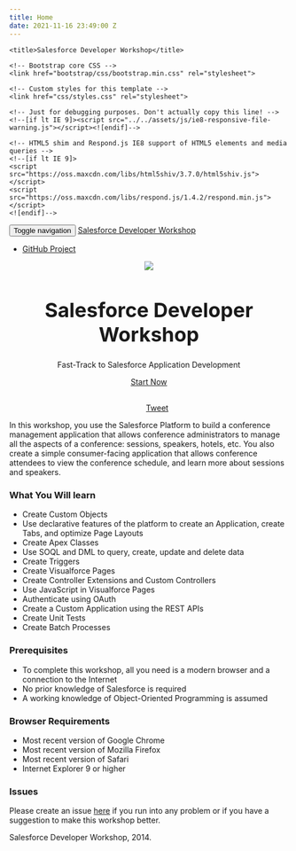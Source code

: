 ```yaml
---
title: Home
date: 2021-11-16 23:49:00 Z
---
```


<!DOCTYPE html>
<html lang="en">
<head>
    <meta charset="utf-8">
    <meta http-equiv="X-UA-Compatible" content="IE=edge">
    <meta name="viewport" content="width=device-width, initial-scale=1">
    <meta name="description" content="">
    <meta name="author" content="">
    <link rel="shortcut icon" href="../../assets/ico/favicon.ico">

    <title>Salesforce Developer Workshop</title>

    <!-- Bootstrap core CSS -->
    <link href="bootstrap/css/bootstrap.min.css" rel="stylesheet">

    <!-- Custom styles for this template -->
    <link href="css/styles.css" rel="stylesheet">

    <!-- Just for debugging purposes. Don't actually copy this line! -->
    <!--[if lt IE 9]><script src="../../assets/js/ie8-responsive-file-warning.js"></script><![endif]-->

    <!-- HTML5 shim and Respond.js IE8 support of HTML5 elements and media queries -->
    <!--[if lt IE 9]>
    <script src="https://oss.maxcdn.com/libs/html5shiv/3.7.0/html5shiv.js"></script>
    <script src="https://oss.maxcdn.com/libs/respond.js/1.4.2/respond.min.js"></script>
    <![endif]-->
</head>

<body>

<div class="navbar navbar-default navbar-static-top" role="navigation">
    <div class="container">
        <div class="navbar-header">
            <button type="button" class="navbar-toggle" data-toggle="collapse" data-target=".navbar-collapse">
                <span class="sr-only">Toggle navigation</span>
                <span class="icon-bar"></span>
                <span class="icon-bar"></span>
                <span class="icon-bar"></span>
            </button>
            <a class="navbar-brand" href="index.html">Salesforce Developer Workshop</a>
        </div>
        <div class="navbar-collapse collapse">
            <!--<ul class="nav navbar-nav">-->
                <!--<li><a href="index.html">Home</a></li>-->
                <!--<li class="dropdown">-->
                    <!--<a href="#" class="dropdown-toggle" data-toggle="dropdown">Documentation <b class="caret"></b></a>-->
                    <!--<ul class="dropdown-menu">-->
                        <!--<li><a href="#">Action</a></li>-->
                    <!--</ul>-->
                <!--</li>-->
            <!--</ul>-->
            <ul class="nav navbar-nav navbar-right">
                <li><a href="https://github.com/ccoenraets/salesforce-developer-workshop">GitHub Project</a></li>
            </ul>
        </div><!--/.nav-collapse -->
    </div>
</div>


<div class="jumbotron">
    <div class="container">
        <div class="row" style="text-align: center">
            <img src="images/salesforce1.png" style="max-height: 200px;"/>
            <h1 style="font-size: 36px">Salesforce Developer Workshop</h1>
            <p>Fast-Track to Salesforce Application Development</p>
            <p><a class="btn btn-primary btn-lg" href="Creating-a-Developer-Edition-Account.html" role="button">Start Now</a></p>
            <div style="margin-top: 30px;margin-left: 30px;">
            <a href="https://twitter.com/share" class="twitter-share-button" data-size="large" data-url="http://bit.ly/salesforce-workshop" data-text="Salesforce Developer Workshop: self-paced tutorial to learn how to develop on the #Salesforce Platform">Tweet</a>
            <script>!function(d,s,id){var js,fjs=d.getElementsByTagName(s)[0],p=/^http:/.test(d.location)?'http':'https';if(!d.getElementById(id)){js=d.createElement(s);js.id=id;js.src=p+'://platform.twitter.com/widgets.js';fjs.parentNode.insertBefore(js,fjs);}}(document, 'script', 'twitter-wjs');</script>
            </div>
        </div>
    </div>
</div>

<div class="container">
    <p>In this workshop, you use the Salesforce Platform to build a conference management application that allows conference administrators to manage all the
aspects of a conference: sessions, speakers, hotels, etc. You also create a simple consumer-facing application that allows conference attendees to view the conference schedule, and learn more about sessions and speakers.</p>

<h3>What You Will learn</h3>

<ul>
<li>Create Custom Objects</li>
<li>Use declarative features of the platform to create an Application, create Tabs, and optimize Page Layouts</li>
<li>Create Apex Classes</li>
<li>Use SOQL and DML to query, create, update and delete data</li>
<li>Create Triggers</li>
<li>Create Visualforce Pages</li>
<li>Create Controller Extensions and Custom Controllers</li>
<li>Use JavaScript in Visualforce Pages</li>
<li>Authenticate using OAuth</li>
<li>Create a Custom Application using the REST APIs</li>
<li>Create Unit Tests</li>
<li>Create Batch Processes</li>
</ul>

<h3>Prerequisites</h3>

<ul>
<li>To complete this workshop, all you need is a modern browser and a connection to the Internet</li>
<li>No prior knowledge of Salesforce is required</li>
<li>A working knowledge of Object-Oriented Programming is assumed</li>
</ul>

<h3>Browser Requirements</h3>

<ul>
<li>Most recent version of Google Chrome</li>
<li>Most recent version of Mozilla Firefox</li>
<li>Most recent version of Safari</li>
<li>Internet Explorer 9 or higher</li>
</ul>

<h3>Issues</h3>

<p>Please create an issue <a href="https://github.com/ccoenraets/salesforce-developer-workshop/issues">here</a> if you run into any problem or if you have a suggestion to make this workshop better.</p>

</div>

<div class="container">
    <div id="footer">
        <p class="text-muted">Salesforce Developer Workshop, 2014.</p>
    </div>    <!-- Site footer -->
</div>


<script src="lib/jquery.js"></script>
<script src="bootstrap/js/bootstrap.min.js"></script>
</body>
</html>